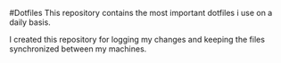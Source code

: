 #Dotfiles
This repository contains the most important dotfiles i use on a daily basis.

I created this repository for logging my changes and keeping the files synchronized between my machines.